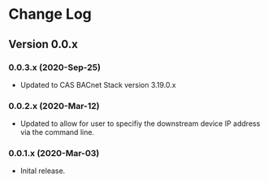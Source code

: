 # Change Log

## Version 0.0.x

### 0.0.3.x (2020-Sep-25)

- Updated to CAS BACnet Stack version 3.19.0.x

### 0.0.2.x (2020-Mar-12)

- Updated to allow for user to specifiy the downstream device IP address via the command line.

### 0.0.1.x (2020-Mar-03)

- Inital release.
